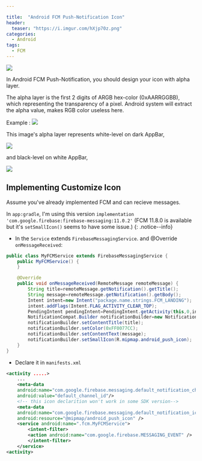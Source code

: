 ```yaml
---

title:  "Android FCM Push-Notification Icon"
header:
  teaser: "https://i.imgur.com/hXjp70z.png"
categories: 
  - Android
tags:
  - FCM
---
```


<a href="https://i.imgur.com/hXjp70z.png"><img src="https://i.imgur.com/hXjp70z.png"></a>
    
In Android FCM Push-Notification, you should design your icon with alpha layer.
    
The alpha layer is the first 2 digits of ARGB hex-color (0xAARRGGBB), which representing the transparency of a pixel.
Android system will extract the alpha value, makes RGB color useless here.

Example : 
<img src="https://i.imgur.com/kI7jqNy.png"/>

This image's alpha layer represents white-level on dark AppBar, 

<img src="https://i.imgur.com/hXjp70z.png"/>

and black-level on white AppBar,

<img src="https://i.imgur.com/ALboBzW.png"/>
    
## Implementing Customize Icon

Assume you've already implemented FCM and can recieve messages.

In `app:gradle`, I'm using this version `implementation 'com.google.firebase:firebase-messaging:11.0.2'`
(FCM 11.8.0 is available but it's `setSmallIcon()` seems to have some issue.)
{: .notice--info}


- In the `Service` extends `FirebaseMessagingService`. and @Override `onMessageReceived`:
``` java
public class MyFCMService extends FirebaseMessagingService {
    public MyFCMService() {
    }

    @Override
    public void onMessageReceived(RemoteMessage remoteMessage) {
        String title=remoteMessage.getNotification().getTitle();
        String message=remoteMessage.getNotification().getBody();
        Intent intent=new Intent("package.name.strings.FCM_LANDING");
        intent.addFlags(Intent.FLAG_ACTIVITY_CLEAR_TOP);
        PendingIntent pendingIntent=PendingIntent.getActivity(this,0,intent,PendingIntent.FLAG_ONE_SHOT);
        NotificationCompat.Builder notificationBuilder=new NotificationCompat.Builder(this, "default_channel_id"); // default channels
        notificationBuilder.setContentTitle(title);
        notificationBuilder.setColor(0xFF0077CC);
        notificationBuilder.setContentText(message);
        notificationBuilder.setSmallIcon(R.mipmap.android_push_icon); 
	}
}
```

- Declare it in `manifests.xml`
  
```xml
<activity .....>
	...
    <meta-data
	android:name="com.google.firebase.messaging.default_notification_channel_id"
	android:value="default_channel_id"/>
    <!-- this icon declarition won't work in some SDK version-->
    <meta-data
	android:name="com.google.firebase.messaging.default_notification_icon"
	android:resource="@mipmap/android_push_icon" />
    <service android:name=".fcm.MyFCMService">
        <intent-filter>
    	<action android:name="com.google.firebase.MESSAGING_EVENT" />
        </intent-filter>
    </service>
<activity>
```
